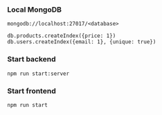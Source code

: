 
### Local MongoDB 
```
mongodb://localhost:27017/<database>

db.products.createIndex({price: 1})
db.users.createIndex({email: 1}, {unique: true})
```

### Start backend
```shell
npm run start:server
```

### Start frontend
```shell
npm run start
```